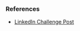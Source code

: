



### References

- [LinkedIn Challenge Post](https://www.linkedin.com/feed/update/urn:li:activity:7247635296475869184/)
